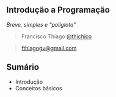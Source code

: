 ## Introdução a Programação

*Breve, simples e "poliglota"*

> Francisco Thiago [@thichico](https://thichico.github.io)

> fthiagogv@gmail.com


## Sumário

* Introdução
* Conceitos básicos
